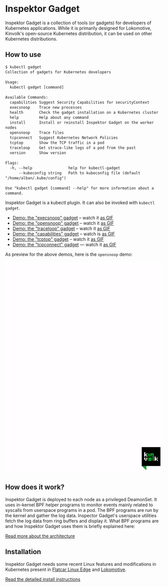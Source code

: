 # Inspektor Gadget

Inspektor Gadget is a collection of tools (or gadgets) for developers of
Kubernetes applications. While it is primarily designed for Lokomotive,
Kinvolk's open-source Kubernetes distribution, it can be used on other
Kubernetes distributions.

## How to use

```
$ kubectl gadget
Collection of gadgets for Kubernetes developers

Usage:
  kubectl gadget [command]

Available Commands:
  capabilities Suggest Security Capabilities for securityContext
  execsnoop    Trace new processes
  health       Check the gadget installation on a Kubernetes cluster
  help         Help about any command
  install      Install or reinstall Inspektor Gadget on the worker nodes
  opensnoop    Trace files
  tcpconnect   Suggest Kubernetes Network Policies
  tcptop       Show the TCP traffic in a pod
  traceloop    Get strace-like logs of a pod from the past
  version      Show version

Flags:
  -h, --help                help for kubectl-gadget
      --kubeconfig string   Path to kubeconfig file (default "/home/alban/.kube/config")

Use "kubectl gadget [command] --help" for more information about a command.
```

Inspektor Gadget is a kubectl plugin. It can also be invoked with `kubectl gadget`.

- [Demo: the "execsnoop" gadget](Documentation/demo-execsnoop.md) – watch it [as GIF](Documentation/assets/demo-execsnoop-gifterminal.gif)
- [Demo: the "opensnoop" gadget](Documentation/demo-opensnoop.md) – watch it [as GIF](Documentation/assets/demo-opensnoop-gifterminal.gif)
- [Demo: the "traceloop" gadget](Documentation/demo-traceloop.md) – watch it [as GIF](Documentation/assets/demo-traceloop-gifterminal.gif)
- [Demo: the "capabilities" gadget](Documentation/demo-capabilities.md) – watch is [as GIF](Documentation/assets/demo-capabilities-gifterminal.gif)
- [Demo: the "tcptop" gadget](Documentation/demo-tcptop.md) – watch it [as GIF](Documentation/assets/demo-tcptop-gifterminal.gif)
- [Demo: the "tcpconnect" gadget](Documentation/demo-tcpconnect.md) — watch it [as GIF](Documentation/assets/demo-tcpconnect-gifterminal.gif)

As preview for the above demos, here is the `opensnoop` demo:

![](Documentation/assets/demo-opensnoop-gifterminal.gif)

## How does it work?

Inspektor Gadget is deployed to each node as a privileged DeamonSet.
It uses in-kernel BPF helper programs to monitor events mainly related to
syscalls from userspace programs in a pod. The BPF programs are run by
the kernel and gather the log data. Inspector Gadget's userspace
utilities fetch the log data from ring buffers and display it. What BPF
programs are and how Inspektor Gadget uses them is briefly explained here:

[Read more about the architecture](Documentation/architecture.md)

## Installation

Inspektor Gadget needs some recent Linux features and modifications in Kubernetes present in [Flatcar Linux Edge](https://kinvolk.io/blog/2019/05/introducing-the-flatcar-linux-edge-channel/) and [Lokomotive](https://kinvolk.io/blog/2019/05/driving-kubernetes-forward-with-lokomotive/).

[Read the detailed install instructions](Documentation/install.md)

